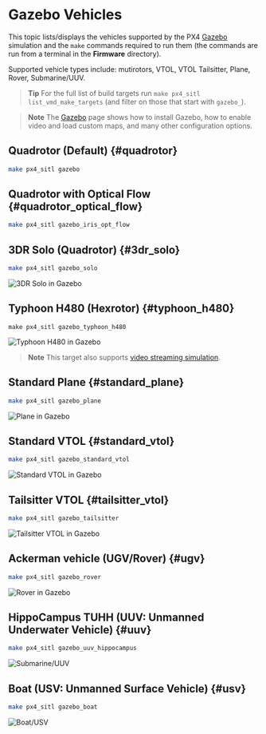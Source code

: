 # Gazebo Vehicles

This topic lists/displays the vehicles supported by the PX4 [Gazebo](../simulation/gazebo.md) simulation and the `make` commands required to run them (the commands are run from a terminal in the **Firmware** directory).

Supported vehicle types include: mutirotors, VTOL, VTOL Tailsitter, Plane, Rover, Submarine/UUV.

> **Tip** For the full list of build targets run `make px4_sitl list_vmd_make_targets` (and filter on those that start with `gazebo_`).

<span></span>
> **Note** The [Gazebo](../simulation/gazebo.md) page shows how to install Gazebo, how to enable video and load custom maps, and many other configuration options.


## Quadrotor (Default) {#quadrotor}

```sh
make px4_sitl gazebo
```

## Quadrotor with Optical Flow {#quadrotor_optical_flow}

```sh
make px4_sitl gazebo_iris_opt_flow
```

## 3DR Solo (Quadrotor) {#3dr_solo}

```sh
make px4_sitl gazebo_solo
```

![3DR Solo in Gazebo](../../assets/simulation/gazebo/vehicles/solo.png)


## Typhoon H480 (Hexrotor) {#typhoon_h480}

```
make px4_sitl gazebo_typhoon_h480
```

![Typhoon H480 in Gazebo](../../assets/simulation/gazebo/vehicles/typhoon.jpg)

> **Note** This target also supports [video streaming simulation](#video).

## Standard Plane {#standard_plane}

```sh
make px4_sitl gazebo_plane
```

![Plane in Gazebo](../../assets/simulation/gazebo/vehicles/plane.png)

## Standard VTOL {#standard_vtol}

```sh
make px4_sitl gazebo_standard_vtol
```

![Standard VTOL in Gazebo](../../assets/simulation/gazebo/vehicles/standard_vtol.png)

## Tailsitter VTOL {#tailsitter_vtol}

```sh
make px4_sitl gazebo_tailsitter
```

![Tailsitter VTOL in Gazebo](../../assets/simulation/gazebo/vehicles/tailsitter.png)

## Ackerman vehicle (UGV/Rover) {#ugv}

```sh
make px4_sitl gazebo_rover
```

![Rover in Gazebo](../../assets/simulation/gazebo/vehicles/rover.png)


## HippoCampus TUHH (UUV: Unmanned Underwater Vehicle) {#uuv}

```sh
make px4_sitl gazebo_uuv_hippocampus
```

![Submarine/UUV](../../assets/simulation/gazebo/vehicles/hippocampus.png)

## Boat (USV: Unmanned Surface Vehicle) {#usv}

```sh
make px4_sitl gazebo_boat
```

![Boat/USV](../../assets/simulation/gazebo/vehicles/boat.png)

